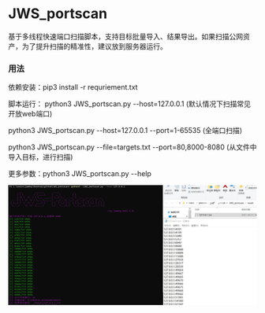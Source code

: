 # JWS_portscan
基于多线程快速端口扫描脚本，支持目标批量导入、结果导出。如果扫描公网资产，为了提升扫描的精准性，建议放到服务器运行。

### 用法
依赖安装：pip3 install -r requriement.txt

脚本运行：
python3 JWS_portscan.py --host=127.0.0.1                          (默认情况下扫描常见开放web端口)

python3 JWS_portscan.py --host=127.0.0.1 --port=1-65535           (全端口扫描)

python3 JWS_portscan.py --file=targets.txt --port=80,8000-8080    (从文件中导入目标，进行扫描)  

更多参数：python3 JWS_portscan.py --help

![截图](https://github.com/jammny/JWS_portscan/blob/main/pic.jpg)
